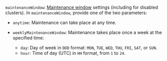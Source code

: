 `maintenanceWindow`: [Maintenance window](../../../managed-airflow/concepts/maintenance.md) settings (including for disabled clusters). In `maintenanceWindow`, provide one of the two parameters:

  * `anytime`: Maintenance can take place at any time.
  * `weeklyMaintenanceWindow`: Maintenance takes place once a week at the specified time:

    * `day`: Day of week in `DDD` format: `MON`, `TUE`, `WED`, `THU`, `FRI`, `SAT`, or `SUN`.
    * `hour`: Time of day (UTC) in `HH` format, from `1` to `24`.
